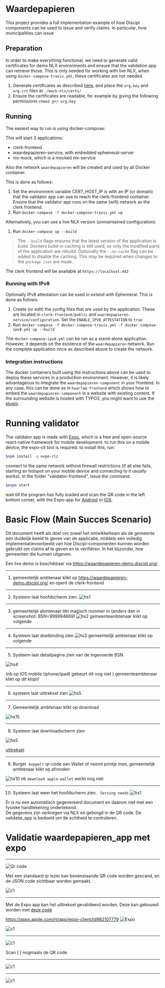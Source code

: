 # Waardepapieren

This project provides a full implementation example of how Discipl components can be used to issue and
verify claims. In particular, how municipalities can issue

## Preparation

In order to make everything functional, we need to generate valid certificates for demo NLX environments and
ensure that the validation app can retrieve those. This is only needed for working with live NLX, when using `docker-compose-travis.yml`, these certificates are not needed.

1. Generate certificates as described [here](https://docs.nlx.io/try-nlx/retrieve-a-demo-certificate/), and place the `org.key` and `org.crt` files at `./mock-nlx/certs/`
2. Ensure the certificates are readable, for example by giving the following permissions `chmod g+r org.key`

## Running
The easiest way to run is using docker-compose:

This will start 3 applications:
- clerk-frontend
- waardepapieren-service, with embedded ephemeral-server
- nlx-mock, which is a mocked nlx-service

Also the network `waardepapieren` will be created and used by all Docker container.

This is done as follows:

1. Set the environment variable CERT_HOST_IP is with an IP (or domain) that the validator app can use to reach
   the clerk-frontend container. Ensure that the validator app runs on the same (wifi) network as the clerk frontend.
2. Run `docker-compose -f docker-compose-travis.yml up`

Alternatively, you can use a live NLX version (unmaintained configuration):

1. Run `docker-compose up --build`

> The `--build` flags ensures that the latest version of the application is build. Dockers build-in caching is still used, so only the modified parts of the application are rebuild. Optionally the `--no-cache` flag can be added to disable the caching. This may be required when changes to the `package.json` are made.

The clerk frontend will be available at `https://localhost:443`

### Running with IPv8
Optionally IPv8 attestation can be used in extend with Ephemeral. This is done as follows:

1. Create (or edit) the config files that are used by the application. These are located in `clerk-frontend/public` and `waardepapieren-service/configuration`. Set the `ENABLE_IPV8_ATTESTATION` to `true`
2. Run `docker-compose -f docker-compose-travis.yml -f docker-compose-ipv8.yml up --build`

The `docker-compose-ipv8.yml` can be ran as a stand-alone application. However, it depends on the existence of the `waardepapieren` network. Run the complete application once as described  above to create the network.

### Integration instructions

The docker containers built using the instructions above can be used to deploy these services in a production environment. However,
it is likely advantageous to integrate the `waardepapieren-component` in your frontend. In any case, this can
be done as in `haarlem-frontend` which shows how to embed the `waardepapieren-component` in a website with existing content.
If the surrounding website is hosted with TYPO3, you might want to use the [plugin](https://github.com/OpenGemeenten/waardepapieren-typo3-demo).

# Running validator
The validator app is made with [Expo](https://expo.io/), which is a free and open-source react-native framework for mobile development. to run this on a mobile device, the expo-cli tool is required. to install this, run:
```bash
$npm install -g expo-cli
```
connect to the same network without firewall restrictions (if all else fails, starting an hotspot on your mobile device and connecting to it usually works). In the folder "validator-frontend", issue the command:
```bash
$expo start
```
wait till the program has fully loaded and scan the QR code in the left bottom corner, with the Expo-app for [Android](https://play.google.com/store/apps/details?id=host.exp.exponent) or [IOS](https://itunes.apple.com/us/app/expo-client/).



# Basic Flow (Main Succes Scenario)

Dit document heeft als doel om zowel het ontwikkelteam als de gemeente een duidelijk beeld 
te geven van de  applicatie, middels een volledig implementatievoorbeeld van hoe Discipl-componenten 
kunnen worden gebruikt  om claims af te geven en te verifiëren. In het bijzonder, hoe gemeenten die kunnen uitgeven.

Een live demo is beschikbaar via https://waardepapieren-demo.discipl.org/


***
1. gemeentelijk ambtenaar klikt op https://waardepapieren-demo.discipl.org/ en opent de clerk-frontend 

***
2. Systeem laat hoofdscherm zien.
![hs1](https://github.com/discipl/waardepapieren/blob/master/pictures/hbs20191010_01.png)

***
3. gemeentelijk abmtenaar tikt magisch nummer in (anders dan in screenshot: BSN=999994669)
![hs2](https://github.com/discipl/waardepapieren/blob/master/pictures/hbs20191010_02.png)
gemeenteambtenaar klikt op volgende

***
4. Systeem laat doelbinding zien
![hs3](https://github.com/discipl/waardepapieren/blob/master/pictures/hbs20191010_03.png)
gemeentelijk ambtenaar klikt op volgende

***
5. Systeem laat detailpagina zien van de ingevoerde BSN

![hs4](https://github.com/discipl/waardepapieren/blob/master/pictures/hbs20191010_04.png)

(nb op IOS mobile (iphone/ipad) gebeurt dit nog niet )
gemeenteambtenaar klikt op *dit klopt!*

***
6. systeem laat uittreksel zien
![hs5](https://github.com/discipl/waardepapieren/blob/master/pictures/hbs20191010_05.png)

***
7. Gemeentelijk ambtenaar  klikt op download

![hs15](https://github.com/discipl/waardepapieren/blob/master/pictures/hbs20191010_07.png)

***
8. Systeem laat downloadscherm zien

![hs5](https://github.com/discipl/waardepapieren/blob/master/pictures/hbs20191010_15.png)

[uittreksel](https://github.com/discipl/waardepapieren/blob/master/pictures/uittreksel.pdf)

***
9. Burger` koppelt` qr-code aan Wallet of neemt printje mee, gemeentelijk ambtenaar klikt op afronden
   
![hs10](https://github.com/discipl/waardepapieren/blob/master/pictures/hbs20191010_07.png)
nb  `download apple-wallet` werkt nog niet
***
10. Systeem laat weer het hoofdscherm zien. ` Serving needs`
![hs1](https://github.com/discipl/waardepapieren/blob/master/pictures/hbs20191010_01.png)

Er is nu een automatisch gegenereerd document en daarom niet met een fysieke handtekening ondertekend.  
De gegevens zijn verkregen via NLX en geborgd in de QR code. De validatie_app is bedoeld om de echtheid te controleren.

# Validatie waardepapieren_app met expo 

***

![Qr code](https://github.com/discipl/waardepapieren/blob/master/pictures/hbs20191010_08.PNG)

Met een standaard qr lezer kan bovenstaande QR code worden gescand, en de JSON code zichtbaar worden gemaakt.

![c1](https://github.com/discipl/waardepapieren/blob/master/pictures/hbs20191010_09.png)

***

Met de Expo app kan het uittreksel gevalideerd worden. Deze kan gebouwd worden met [deze code](./validator-frontend)

https://apps.apple.com/nl/app/expo-client/id982107779
![Expo](https://github.com/discipl/waardepapieren/blob/master/pictures/hbs20191010_10.PNG)

![c1](https://github.com/discipl/waardepapieren/blob/master/pictures/hbs20191010_11.png)

***

![c1](https://github.com/discipl/waardepapieren/blob/master/pictures/hbs20191010_12.png)

Scan [ ] nogmaals de QR code

***

![c1](https://github.com/discipl/waardepapieren/blob/master/pictures/hbs20191010_13.png)

***
![c1](https://github.com/discipl/waardepapieren/blob/master/pictures/hbs20191010_14.png)


